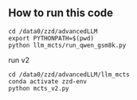 ## How to run this code

```
cd /data0/zzd/advancedLLM
export PYTHONPATH=$(pwd)
python llm_mcts/run_qwen_gsm8k.py 
```

run v2 

```
cd /data0/zzd/advancedLLM/llm_mcts
conda activate zzd-env
python mcts_v2.py 
```